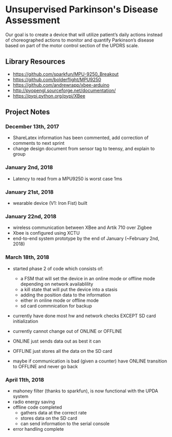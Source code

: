 # Unsupervised Parkinson's Disease Assessment
Our goal is to create a device that will utilize patient’s daily actions instead of choreographed actions to monitor and quantify Parkinson’s disease based on part of the motor control section of the UPDRS scale.

## Library Resources
* https://github.com/sparkfun/MPU-9250_Breakout
* https://github.com/bolderflight/MPU9250
* https://github.com/andrewrapp/xbee-arduino
* http://pyopengl.sourceforge.net/documentation/
* https://pypi.python.org/pypi/XBee

## Project Notes

### December 13th, 2017
* ShareLatex information has been commented, add correction of comments to next sprint
* change design document from sensor tag to teensy, and explain to group

### January 2nd, 2018
* Latency to read from a MPU9250 is worst case 1ms

### January 21st, 2018
- wearable device (V1: Iron Fist) built

### January 22nd, 2018
- wireless communication between XBee and Artik 710 over Zigbee
- Xbee is configured using XCTU
- end-to-end system prototype by the end of January (~February 2nd, 2018)

### March 18th, 2018
- started phase 2 of code which consists of:
    * a FSM that will set the device in an online mode or offline mode depending on network availablility
    * a kill state that will put the device into a stasis
    * adding the position data to the information
    * either in online mode or offline mode
    * sd card commnication for backup
    
- currently have done most hw and network checks EXCEPT SD card initialization
- currently cannot change out of ONLINE or OFFLINE
- ONLINE just sends data out as best it can
- OFFLINE just stores all the data on the SD card
- maybe if communication is bad (given a counter) have ONLINE transition to OFFLINE and never go back

### April 11th, 2018
- mahoney filter (thanks to sparkfun), is now functional with the UPDA system
- radio energy saving
- offline code completed
   * gathers data at the correct rate
   * stores data on the SD card
   * can send information to the serial console
- error handling complete
   
